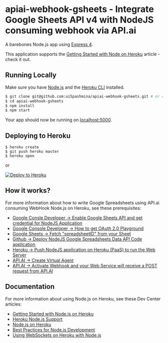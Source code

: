 # apiai-webhook-gsheets - Integrate Google Sheets API v4 with NodeJS consuming webhook via API.ai

A barebones Node.js app using [Express 4](http://expressjs.com/).

This application supports the [Getting Started with Node on Heroku](https://devcenter.heroku.com/articles/getting-started-with-nodejs) article - check it out.

## Running Locally

Make sure you have [Node.js](http://nodejs.org/) and the [Heroku CLI](https://cli.heroku.com/) installed.

```sh
$ git clone git@github.com:ui5pashmina/apiai-webhook-gsheets.git # or clone your own fork
$ cd apiai-webhook-gsheets
$ npm install
$ npm start
```

Your app should now be running on [localhost:5000](http://localhost:5000/).

## Deploying to Heroku

```
$ heroku create
$ git push heroku master
$ heroku open
```
or

[![Deploy to Heroku](https://www.herokucdn.com/deploy/button.png)](https://heroku.com/deploy)

## How it works?

For more information about how to write Google Spreadsheets using API.ai consuming WebHook Node.js on Heroku, see these prerequisites:

- [Google Consle Developer -> Enable Google Sheets API and get credential for NodeJS Application](https://console.developers.google.com)
- [Google Console Developer -> How to get OAuth 2.0 Playground](https://developers.google.com/oauthplayground)
- [Google Sheets -> Fetch "spreadsheetID" from your Sheet](https://docs.google.com/spreadsheets/u/0/)
- [Github -> Deploy NodeJS Google Spreadsheets Data API Code application](https://github.com/ui5pashmina/API.ai-Heroku-NodeJS-GSheets)
- [Heroku -> Push NodeJS application on Heroku (PaaS) to run the Web Server](https://www.heroku.com/)
- [API.AI -> Create Virtual Agent](https://console.api.ai)
- [API.AI -> Activate Webhook and your Web Service will receive a POST request from API.AI](https://console.api.ai)

## Documentation

For more information about using Node.js on Heroku, see these Dev Center articles:

- [Getting Started with Node.js on Heroku](https://devcenter.heroku.com/articles/getting-started-with-nodejs)
- [Heroku Node.js Support](https://devcenter.heroku.com/articles/nodejs-support)
- [Node.js on Heroku](https://devcenter.heroku.com/categories/nodejs)
- [Best Practices for Node.js Development](https://devcenter.heroku.com/articles/node-best-practices)
- [Using WebSockets on Heroku with Node.js](https://devcenter.heroku.com/articles/node-websockets)
